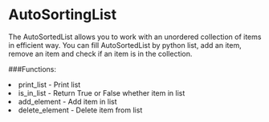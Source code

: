 # AutoSortingList
The AutoSortedList allows you to work with an unordered collection of items in efficient way. You can fill AutoSortedList by python list, add an item, remove an item and check if an item is in the collection.

###Functions:
  <li>print_list - Print list</li>
  <li>is_in_list - Return True or False whether item in list</li>
  <li>add_element - Add item in list</li>
  <li>delete_element - Delete item from list</li>
